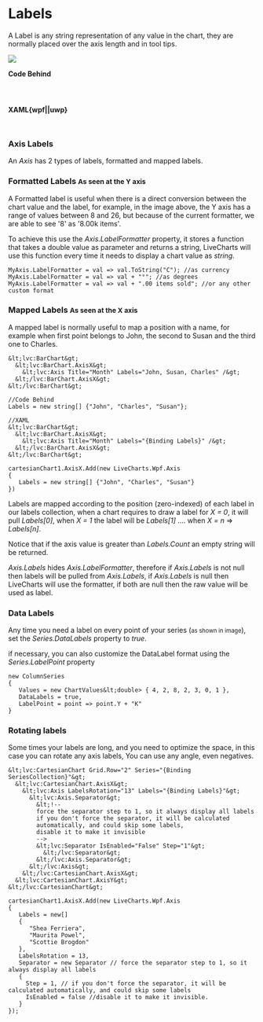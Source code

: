 # Labels

A Label is any string representation of any value in the chart, they are normally placed over the axis length and in tool tips.

![](https://raw.githubusercontent.com/Live-Charts/WebSiteDocs/master/v1/Resources/labels.jpg)

<pulled-sample platform="{{sms.platform}}"></pulled-sample>

**Code Behind**

```{wpf !&amp;amp;amp;quot;https://raw.githubusercontent.com/beto-rodriguez/Live-Charts/master/Examples/Wpf/CartesianChart/Labels/LabelsExample.xaml.cs}
```

```{uwp https://raw.githubusercontent.com/beto-rodriguez/Live-Charts/master/Examples/Uwp/CartesianChart/Labels/LabelsExample.xaml.cs}
```

```{wf https://raw.githubusercontent.com/beto-rodriguez/Live-Charts/master/Examples/WinForms/Cartesian/Labels/Labels.cs}
```

**XAML{wpf||uwp}**

```{wpf https://raw.githubusercontent.com/beto-rodriguez/Live-Charts/master/Examples/Wpf/CartesianChart/Labels/LabelsExample.xaml}
```

```{uwp https://raw.githubusercontent.com/beto-rodriguez/Live-Charts/master/Examples/Uwp/CartesianChart/Labels/LabelsExample.xaml}
```

### Axis Labels

An *Axis* has 2 types of labels, formatted and mapped labels.

### Formatted Labels <small>As seen at the Y axis</small>

A Formatted label is useful when there is a direct conversion between the chart value and the label, 
for example, in the image above, the Y axis has a range of values between 8 and 26, but because of  the current formatter, we are able to see '8' as '8.00k items'.

To achieve this use the *Axis.LabelFormatter* property, it stores a function that takes a double 
value as parameter and returns a string, LiveCharts will use this function every time it needs to display a chart value as *string*.

```
MyAxis.LabelFormatter = val => val.ToString("C"); //as currency
MyAxis.LabelFormatter = val => val + "°"; //as degrees
MyAxis.LabelFormatter = val => val + ".00 items sold"; //or any other custom format
```

### Mapped Labels <small>As seen at the X axis</small>

A mapped label is normally useful to map a position with a name, for example when first 
point belongs to John, the second to Susan and the third one to Charles.

```{wpf}
&lt;lvc:BarChart&gt;
  &lt;lvc:BarChart.AxisX&gt;
    &lt;lvc:Axis Title="Month" Labels="John, Susan, Charles" /&gt;
  &lt;/lvc:BarChart.AxisX&gt;
&lt;/lvc:BarChart&gt;
```

```{uwp}
//Code Behind
Labels = new string[] {"John", "Charles", "Susan"};

//XAML
&lt;lvc:BarChart&gt;
  &lt;lvc:BarChart.AxisX&gt;
    &lt;lvc:Axis Title="Month" Labels="{Binding Labels}" /&gt;
  &lt;/lvc:BarChart.AxisX&gt;
&lt;/lvc:BarChart&gt;
```

```{wf}
cartesianChart1.AxisX.Add(new LiveCharts.Wpf.Axis
{
   Labels = new string[] {"John", "Charles", "Susan"}
})
```

Labels are mapped according to the position (zero-indexed) of each label in our labels collection,  when a chart requires to draw a label for *X = 0*, it will pull *Labels[0]*, when *X = 1* the label will be *Labels[1]* .... when *X = n* => *Labels[n]*.

Notice that if the axis value is greater than <i>Labels.Count</i> an empty string will be returned.

*Axis.Labels* hides *Axis.LabelFormatter*, therefore if *Axis.Labels* is not null then labels will be pulled from *Axis.Labels*, if *Axis.Labels* is null then LiveCharts will use the formatter, if both are null then the raw value will be used as label.

### Data Labels

Any time you need a label on every point of your series (<small class="text-muted">as shown in image</small>), set the *Series.DataLabels* property to *true*.

if necessary, you can also customize the DataLabel format using the *Series.LabelPoint* property

```
new ColumnSeries
{
   Values = new ChartValues&lt;double> { 4, 2, 8, 2, 3, 0, 1 },
   DataLabels = true,
   LabelPoint = point => point.Y + "K"
}
```

### Rotating labels

Some times your labels are long, and you need to optimize the space, in this case you can rotate any axis labels, You can use any angle, even negatives.

```{wpf||uwp}
&lt;lvc:CartesianChart Grid.Row="2" Series="{Binding SeriesCollection}"&gt;
  &lt;lvc:CartesianChart.AxisX&gt;
    &lt;lvc:Axis LabelsRotation="13" Labels="{Binding Labels}"&gt;
      &lt;lvc:Axis.Separator&gt;
        &lt;!--
        force the separator step to 1, so it always display all labels
        if you don't force the separator, it will be calculated 
        automatically, and could skip some labels,
        disable it to make it invisible
        -->
        &lt;lvc:Separator IsEnabled="False" Step="1"&gt;
          &lt;/lvc:Separator&gt;
        &lt;/lvc:Axis.Separator&gt;
      &lt;/lvc:Axis&gt;
    &lt;/lvc:CartesianChart.AxisX&gt;
  &lt;lvc:CartesianChart.AxisY&gt;
&lt;/lvc:CartesianChart&gt;
```

```{wf}
cartesianChart1.AxisX.Add(new LiveCharts.Wpf.Axis
{
   Labels = new[]
   {
      "Shea Ferriera",
      "Maurita Powel",
      "Scottie Brogdon"
   },
   LabelsRotation = 13,
   Separator = new Separator // force the separator step to 1, so it always display all labels
   {
     Step = 1, // if you don't force the separator, it will be calculated automatically, and could skip some labels
     IsEnabled = false //disable it to make it invisible.
   }
});
```